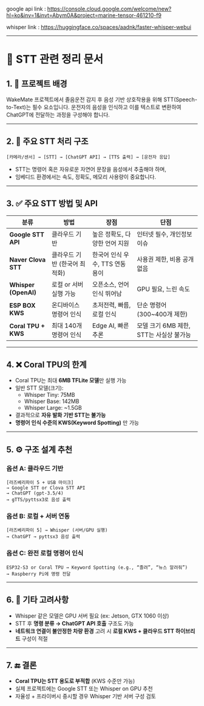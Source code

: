 google api link : https://console.cloud.google.com/welcome/new?hl=ko&inv=1&invt=Abym0A&project=marine-tensor-461210-f9

whisper link : https://huggingface.co/spaces/aadnk/faster-whisper-webui

---
# 🧠 STT 관련 정리 문서

## 1. 🎯 프로젝트 배경

WakeMate 프로젝트에서 졸음운전 감지 후 음성 기반 상호작용을 위해 STT(Speech-to-Text)는 필수 요소입니다. 운전자의 음성을 인식하고 이를 텍스트로 변환하여 ChatGPT에 전달하는 과정을 구성해야 합니다.

---

## 2. 📌 주요 STT 처리 구조

```text
[카메라/센서] → [STT] → [ChatGPT API] → [TTS 출력] → [운전자 응답]
```

- STT는 명령어 혹은 자유로운 자연어 문장을 음성에서 추출해야 하며,
- 임베디드 환경에서는 속도, 정확도, 메모리 사용량이 중요합니다.

---

## 3. ✅ 주요 STT 방법 및 API

| 분류 | 방법 | 장점 | 단점 |
|------|------|------|------|
| **Google STT API** | 클라우드 기반 | 높은 정확도, 다양한 언어 지원 | 인터넷 필수, 개인정보 이슈 |
| **Naver Clova STT** | 클라우드 기반 (한국어 최적화) | 한국어 인식 우수, TTS 연동 용이 | 사용권 제한, 비용 공개 없음 |
| **Whisper (OpenAI)** | 로컬 or 서버 실행 가능 | 오픈소스, 언어 인식 뛰어남 | GPU 필요, 느린 속도 |
| **ESP BOX KWS** | 온디바이스 명령어 인식 | 초저전력, 빠름, 로컬 인식 | 단순 명령어(300~400개 제한) |
| **Coral TPU + KWS** | 최대 140개 명령어 인식 | Edge AI, 빠른 추론 | 모델 크기 6MB 제한, STT는 사실상 불가능 |

---

## 4. ❌ Coral TPU의 한계

- Coral TPU는 최대 **6MB TFLite 모델**만 실행 가능
- 일반 STT 모델(크기):
  - Whisper Tiny: 75MB
  - Whisper Base: 142MB
  - Whisper Large: ~1.5GB
- 결과적으로 **자유 발화 기반 STT는 불가능**
- **명령어 인식 수준의 KWS(Keyword Spotting)** 만 가능

---

## 5. ⚙️ 구조 설계 추천

### 옵션 A: 클라우드 기반
```text
[라즈베리파이 5 + USB 마이크] 
→ Google STT or Clova STT API 
→ ChatGPT (gpt-3.5/4)
→ gTTS/pyttsx3로 음성 출력
```

### 옵션 B: 로컬 + 서버 연동
```text
[라즈베리파이 5] → Whisper (서버/GPU 실행)
→ ChatGPT → pyttsx3 음성 출력
```

### 옵션 C: 완전 로컬 명령어 인식
```text
ESP32-S3 or Coral TPU → Keyword Spotting (e.g., “졸려”, “뉴스 알려줘”)
→ Raspberry Pi에 명령 전달
```

---

## 6. 🧩 기타 고려사항

- Whisper 같은 모델은 GPU 서버 필요 (ex: Jetson, GTX 1060 이상)
- STT 후 **명령 분류 → ChatGPT API 호출** 구조도 가능
- **네트워크 연결이 불안정한 차량 환경** 고려 시 **로컬 KWS + 클라우드 STT 하이브리드** 구성이 적절

---

## 7. 🔚 결론

- **Coral TPU는 STT 용도로 부적합** (KWS 수준만 가능)
- 실제 프로젝트에는 Google STT 또는 Whisper on GPU 추천
- 자율성 + 프라이버시 중시할 경우 Whisper 기반 서버 구성 검토

